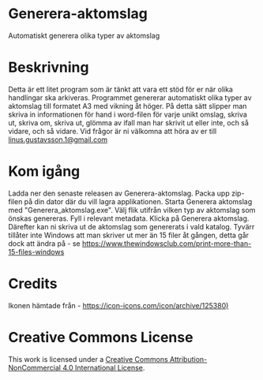 # Generera-aktomslag
Automatiskt generera olika typer av aktomslag

# Beskrivning
Detta är ett litet program som är tänkt att vara ett stöd för er när olika handlingar ska arkiveras.
Programmet genererar automatiskt olika typer av aktomslag till formatet A3 med vikning åt höger. 
På detta sätt slipper man skriva in informationen för hand i word-filen för varje unikt omslag, skriva ut, skriva om, skriva ut, glömma av ifall man har skrivit ut eller inte, och så vidare, och så vidare. 
Vid frågor är ni välkomna att höra av er till linus.gustavsson.1@gmail.com

# Kom igång
Ladda ner den senaste releasen av Generera-aktomslag.
Packa upp zip-filen på din dator där du vill lagra applikationen.
Starta Generera aktomslag med "Generera_aktomslag.exe".
Välj flik utifrån vilken typ av aktomslag som önskas genereras.
Fyll i relevant metadata.
Klicka på Generera aktomslag.
Därefter kan ni skriva ut de aktomslag som genererats i vald katalog. Tyvärr tillåter inte Windows att man skriver ut mer än 15 filer åt gången, detta går dock att ändra på - se https://www.thewindowsclub.com/print-more-than-15-files-windows

# Credits
Ikonen hämtade från - [https://icon-icons.com/icon/archive/125380)](https://icon-icons.com/icon/archive/125380)

# Creative Commons License
This work is licensed under a [Creative Commons Attribution-NonCommercial 4.0 International License](https://creativecommons.org/licenses/by-nc/4.0/).  
